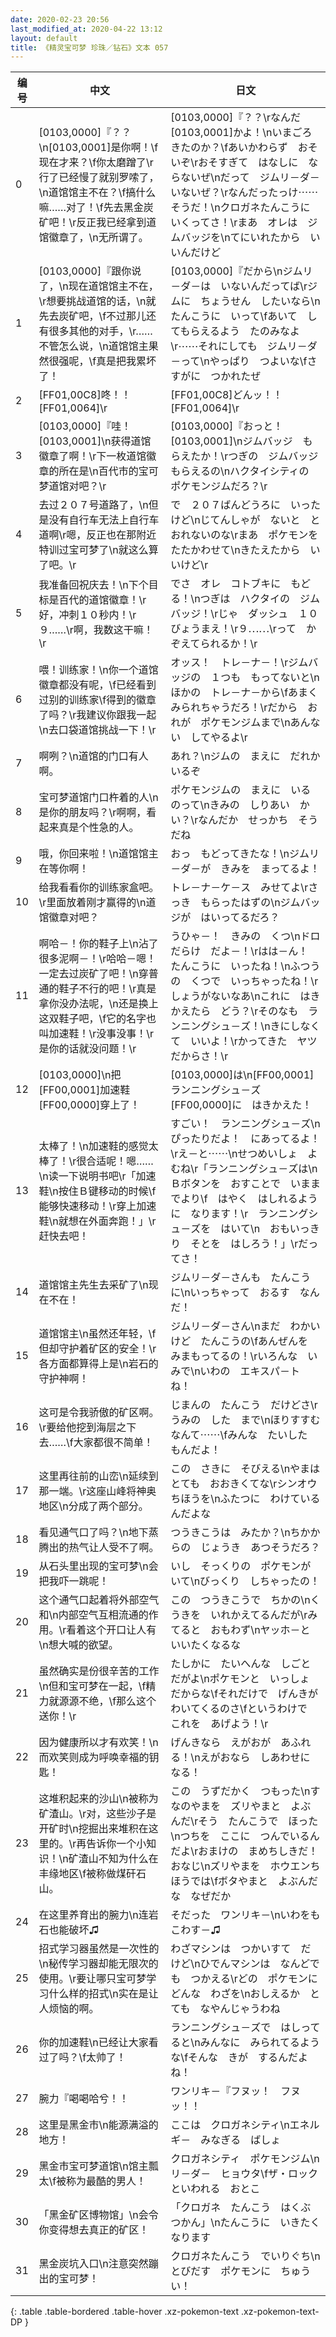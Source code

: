 ```yaml
---
date: 2020-02-23 20:56
last_modified_at: 2020-04-22 13:12
layout: default
title: 《精灵宝可梦 珍珠／钻石》文本 057
---
```

| 编号 | 中文 | 日文 |
| ---- | ---- | ---- |
| 0 | [0103,0000]『？？\n[0103,0001]是你啊！\f现在才来？\f你太磨蹭了\r行了已经慢了就别罗嗦了，\n道馆馆主不在？\f搞什么嘛……对了！\f先去黑金炭矿吧！\r反正我已经拿到道馆徽章了，\n无所谓了。 | [0103,0000]『？？\rなんだ　[0103,0001]かよ！\nいまごろ　きたのか？\fあいかわらず　おそいぞ\rおそすぎて　はなしに　ならないぜ\nだって　ジムリ－ダ－　いないぜ？\rなんだったっけ⋯⋯　そうだ！\nクロガネたんこうに　いくってさ！\rまあ　オレは　ジムバッジを\nてにいれたから　いいんだけど |
| 1 | [0103,0000]『跟你说了，\n现在道馆馆主不在，\r想要挑战道馆的话，\n就先去炭矿吧，\f不过那儿还有很多其他的对手，\r……不管怎么说，\n道馆馆主果然很强呢，\f真是把我累坏了！ | [0103,0000]『だから\nジムリ－ダ－は　いないんだってば\rジムに　ちょうせん　したいなら\nたんこうに　いって\fあいて　してもらえるよう　たのみなよ\r⋯⋯それにしても　ジムリ－ダ－って\nやっぱり　つよいな\fさすがに　つかれたぜ |
| 2 | [FF01,00C8]咚！！[FF01,0064]\r | [FF01,00C8]どんッ！！[FF01,0064]\r |
| 3 | [0103,0000]『哇！[0103,0001]\n获得道馆徽章了啊！\r下一枚道馆徽章的所在是\n百代市的宝可梦道馆对吧？\r | [0103,0000]『おっと！　[0103,0001]\nジムバッジ　もらえたか！\rつぎの　ジムバッジ　もらえるの\nハクタイシティの　ポケモンジムだろ？\r |
| 4 | 去过２０７号道路了，\n但是没有自行车无法上自行车道啊\r嗯，反正也在那附近特训过宝可梦了\n就这么算了吧。\r | で　２０７ばんどうろに　いったけど\nじてんしゃが　ないと　とおれないのな\rまあ　ポケモンを　たたかわせて\nきたえたから　いいけど\r |
| 5 | 我准备回祝庆去！\n下个目标是百代的道馆徽章！\r好，冲刺１０秒内！\r９……\r啊，我数这干嘛！\r | でさ　オレ　コトブキに　もどる！\nつぎは　ハクタイの　ジムバッジ！\rじゃ　ダッシュ　１０びょうまえ！\r９⋯⋯\rって　かぞえてられるか！\r |
| 6 | 喂！训练家！\n你一个道馆徽章都没有呢，\f已经看到过别的训练家\f得到的徽章了吗？\r我建议你跟我一起\n去口袋道馆挑战一下！\r | オッス！　トレ－ナ－！\rジムバッジの　１つも　もってないと\nほかの　トレ－ナ－から\fあまく　みられちゃうだろ！\rだから　おれが　ポケモンジムまで\nあんない　してやるよ\r |
| 7 | 啊咧？\n道馆的门口有人啊。 | あれ？\nジムの　まえに　だれか　いるぞ |
| 8 | 宝可梦道馆门口杵着的人\n是你的朋友吗？\r啊啊，看起来真是个性急的人。 | ポケモンジムの　まえに　いるのって\nきみの　しりあい　かい？\rなんだか　せっかち　そうだね |
| 9 | 哦，你回来啦！\n道馆馆主在等你啊！ | おっ　もどってきたな！\nジムリ－ダ－が　きみを　まってるよ！ |
| 10 | 给我看看你的训练家盒吧。\r里面放着刚才赢得的\n道馆徽章对吧？ | トレ－ナ－ケ－ス　みせてよ\rさっき　もらったはずの\nジムバッジが　はいってるだろ？ |
| 11 | 啊哈－！你的鞋子上\n沾了很多泥啊－！\r哈哈－嗯！一定去过炭矿了吧！\n穿普通的鞋子不行的吧！\r真是拿你没办法呢，\n还是换上这双鞋子吧，\f它的名字也叫加速鞋！\r没事没事！\r是你的话就没问题！\r | うひゃ－！　きみの　くつ\nドロだらけ　だよ－！\rはは－ん！　たんこうに　いったね！\nふつうの　くつで　いっちゃったね！\rしょうがないなあ\nこれに　はきかえたら　どう？\rそのなも　ランニングシュ－ズ！\nきにしなくて　いいよ！\rかってきた　ヤツ　だからさ！\r |
| 12 | [0103,0000]\n把[FF00,0001]加速鞋[FF00,0000]穿上了！ | [0103,0000]は\n[FF00,0001]ランニングシュ－ズ[FF00,0000]に　はきかえた！ |
| 13 | 太棒了！\n加速鞋的感觉太棒了！\r很合适呢！嗯……\n读一下说明书吧\r「加速鞋\n按住Ｂ键移动的时候\f能够快速移动！\r穿上加速鞋\n就想在外面奔跑！」\r赶快去吧！ | すごい！　ランニングシュ－ズ\nぴったりだよ！　にあってるよ！\rえ－と⋯⋯\nせつめいしょ　よむね\r「ランニングシュ－ズは\n　Ｂボタンを　おすことで　いままでより\f　はやく　はしれるように　なります！\r　ランニングシュ－ズを　はいて\n　おもいっきり　そとを　はしろう！」\rだってさ！ |
| 14 | 道馆馆主先生去采矿了\n现在不在！ | ジムリ－ダ－さんも　たんこうに\nいっちゃって　おるす　なんだ！ |
| 15 | 道馆馆主\n虽然还年轻，\f但却守护着矿区的安全！\r各方面都算得上是\n岩石的守护神啊！ | ジムリ－ダ－さん\nまだ　わかいけど　たんこうの\fあんぜんを　みまもってるの！\rいろんな　いみで\nいわの　エキスパ－ト　ね！ |
| 16 | 这可是令我骄傲的矿区啊。\r要给他挖到海层之下去……\f大家都很不简单！ | じまんの　たんこう　だけどさ\rうみの　した　まで\nほりすすむ　なんて⋯⋯\fみんな　たいした　もんだよ！ |
| 17 | 这里再往前的山峦\n延续到那一端。\r这座山峰将神奥地区\n分成了两个部分。 | この　さきに　そびえる\nやまは　とても　おおきくてな\rシンオウちほうを\nふたつに　わけているんだよな |
| 18 | 看见通气口了吗？\n地下蒸腾出的热气让人受不了啊。 | つうきこうは　みたか？\nちかからの　じょうき　あつそうだろ？ |
| 19 | 从石头里出现的宝可梦\n会把我吓一跳呢！ | いし　そっくりの　ポケモンが　いて\nびっくり　しちゃったの！ |
| 20 | 这个通气口起着将外部空气和\n内部空气互相流通的作用。\r看着这个开口让人有\n想大喊的欲望。 | この　つうきこうで　ちかの\nくうきを　いれかえてるんだが\rみてると　おもわず\nヤッホ－と　いいたくなるな |
| 21 | 虽然确实是份很辛苦的工作\n但和宝可梦在一起，\f精力就源源不绝，\f那么这个送你！\r | たしかに　たいへんな　しごと　だがよ\nポケモンと　いっしょ　だからな\fそれだけで　げんきが　わいてくるのさ\fというわけで　これを　あげよう！\r |
| 22 | 因为健康所以才有欢笑！\n而欢笑则成为呼唤幸福的钥匙！ | げんきなら　えがおが　あふれる！\nえがおなら　しあわせに　なる！ |
| 23 | 这堆积起来的沙山\n被称为矿渣山。\r对，这些沙子是开矿时\n挖掘出来堆积在这里的。\r再告诉你一个小知识！\n矿渣山不知为什么在丰缘地区\f被称做煤矸石山。 | この　うずだかく　つもった\nすなのやまを　ズリやまと　よぶんだ\rそう　たんこうで　ほった\nつちを　ここに　つんでいるんだよ\rおまけの　まめちしきだ！　おなじ\nズリやまを　ホウエンちほうでは\fボタやまと　よぶんだな　なぜだか |
| 24 | 在这里养育出的腕力\n连岩石也能破坏♫ | そだった　ワンリキ－\nいわをも　こわす－♫ |
| 25 | 招式学习器虽然是一次性的\n秘传学习器却能无限次的使用。\r要让哪只宝可梦学习什么样的招式\n实在是让人烦恼的啊。 | わざマシンは　つかいすて　だけど\nひでんマシンは　なんどでも　つかえる\rどの　ポケモンに　どんな　わざを\nおしえるか　とても　なやんじゃうわね |
| 26 | 你的加速鞋\n已经让大家看过了吗？\f太帅了！ | ランニングシュ－ズで　はしってると\nみんなに　みられてるような\fそんな　きが　するんだよね！ |
| 27 | 腕力『喝喝哈兮！！ | ワンリキ－『フヌッ！　フヌッ！！ |
| 28 | 这里是黑金市\n能源满溢的地方！ | ここは　クロガネシティ\nエネルギ－　みなぎる　ばしょ |
| 29 | 黑金市宝可梦道馆\n馆主瓢太\f被称为最酷的男人！ | クロガネシティ　ポケモンジム\nリ－ダ－　ヒョウタ\fザ・ロック　といわれる　おとこ |
| 30 | 「黑金矿区博物馆」\n会令你变得想去真正的矿区！ | 「クロガネ　たんこう　はくぶつかん」\nたんこうに　いきたくなります |
| 31 | 黑金炭坑入口\n注意突然蹦出的宝可梦！ | クロガネたんこう　でいりぐち\nとびだす　ポケモンに　ちゅうい！ |
{: .table .table-bordered .table-hover .xz-pokemon-text .xz-pokemon-text-DP }